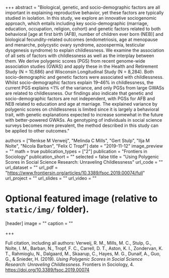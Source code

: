 +++
abstract = "Biological, genetic, and socio-demographic factors are all important in explaining reproductive behavior, yet these factors are typically studied in isolation. In this study, we explore an innovative sociogenomic approach, which entails including key socio-demographic (marriage, education, occupation, religion, cohort) and genetic factors related to both behavioral [age at first birth (AFB), number of children ever born (NEB)] and biological fecundity-related outcomes (endometriosis, age at menopause and menarche, polycystic ovary syndrome, azoospermia, testicular dysgenesis syndrome) to explain childlessness. We examine the association of all sets of factors with childlessness as well as the interplay between them. We derive polygenic scores (PGS) from recent genome-wide association studies (GWAS) and apply these in the Health and Retirement Study (N = 10,686) and Wisconsin Longitudinal Study (N = 8,284). Both socio-demographic and genetic factors were associated with childlessness. Whilst socio-demographic factors explain 19–46% in childlessness, the current PGS explains <1% of the variance, and only PGSs from large GWASs are related to childlessness. Our findings also indicate that genetic and socio-demographic factors are not independent, with PGSs for AFB and NEB related to education and age at marriage. The explained variance by polygenic scores on childlessness is limited since it is largely a behavioral trait, with genetic explanations expected to increase somewhat in the future with better-powered GWASs. As genotyping of individuals in social science surveys becomes more prevalent, the method described in this study can be applied to other outcomes."

authors = ["Renkse M Verweij", "Melinda C Mills", "Gert Stulp", "Ilja M Nolte", "Nicola Barban", "Felix C Tropf"]
date = "2019-11-12"
image_preview = ""
math = true
publication_types = ["2"]
publication = "Frontiers in Sociology"
publication_short = ""
selected = false
title = "Using Polygenic Scores in Social Science Research: Unraveling Childlessness"
url_code = ""
url_dataset = ""
url_pdf = "https://www.frontiersin.org/articles/10.3389/fsoc.2019.00074/full"
url_project = ""
url_slides = ""
url_video = ""

# Optional featured image (relative to `static/img/` folder).
[header]
image = ""
caption = ""

+++


Full citation, including all authors:
Verweij, R. M., Mills, M. C., Stulp, G., Nolte, I. M., Barban, N., Tropf, F. C., Carrell, D. T., Aston, K. I., Zondervan, K. T., Rahmioglu, N., Dalgaard, M., Skaarup, C., Hayes, M. G., Dunaif, A., Guo, G., & Snieder, H. (2019). *Using Polygenic Scores in Social Science Research: Unraveling Childlessness*. Frontiers in Sociology, 4. https://doi.org/10.3389/fsoc.2019.00074